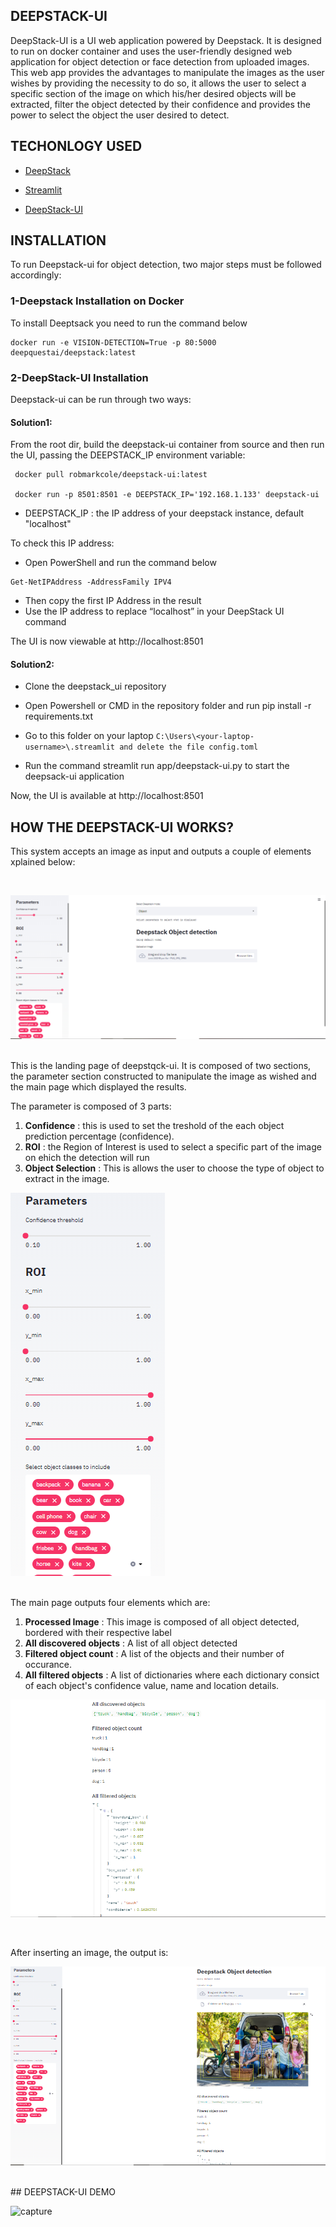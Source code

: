 ## DEEPSTACK-UI

DeepStack-UI is a UI web application powered by Deepstack. It is designed to run on docker container and uses the user-friendly designed web application for object detection or
face detection from uploaded images.
This web app provides the advantages to manipulate the images as the user wishes by providing the 
necessity to do so, it allows the user to select a specific section of the image on which his/her desired objects will be extracted, filter
the object detected by their confidence and provides the power to select the object the user desired to detect.



## TECHONLOGY USED

* [DeepStack](https://docs.deepstack.cc/)

* [Streamlit](https://docs.streamlit.io/en/stable/)

* [DeepStack-UI](https://github.com/robmarkcole/deepstack-ui)


## INSTALLATION

To run Deepstack-ui for object detection, two major steps must be followed accordingly:


### 1-Deepstack Installation on Docker
To install Deeptsack you need to run the command below 
```
docker run -e VISION-DETECTION=True -p 80:5000 deepquestai/deepstack:latest
```

### 2-DeepStack-UI Installation
Deepstack-ui can be run through two ways:

#### Solution1:
From the root dir, build the deepstack-ui container from source and then run the UI, passing the DEEPSTACK_IP environment variable:

     docker pull robmarkcole/deepstack-ui:latest

     docker run -p 8501:8501 -e DEEPSTACK_IP='192.168.1.133' deepstack-ui

- DEEPSTACK_IP : the IP address of your deepstack instance, default "localhost"

To check this IP address:
- Open PowerShell and run the command below
```
Get-NetIPAddress -AddressFamily IPV4
```
- Then copy the first IP Address in the result
- Use the IP address to replace “localhost” in your DeepStack UI command

The UI is now viewable at http://localhost:8501

#### Solution2:

   * Clone the deepstack_ui repository
	
   * Open Powershell or CMD in the repository folder and run pip install -r requirements.txt

   * Go to this folder on your laptop
 		``` C:\Users\<your-laptop-username>\.streamlit and delete the file config.toml ```
	
   * Run the command streamlit run app/deepstack-ui.py to start the deepsack-ui application


Now, the UI is available at http://localhost:8501


## HOW THE DEEPSTACK-UI WORKS?

This system accepts an image as input and outputs a couple of elements xplained below:



<br>

![capture1](https://github.com/memudualimatou/AdmissionApp2/blob/main/image1.jpg)

<br>
This is the landing page of deepstqck-ui. It is composed of two sections, the parameter section constructed to manipulate the image as wished and the main page which displayed
the results. 

The parameter is composed of 3 parts:
1. **Confidence**  : this is used to set the treshold of the each object prediction percentage (confidence).
2. **ROI** : the Region of Interest is used to select a specific part of the image on ehich the detection will run
3. **Object Selection** : This is allows the user to choose the type of object to extract in the image.

![capture](https://github.com/memudualimatou/AdmissionApp2/blob/main/Capture002.PNG)

<br>
The main page outputs four elements which are:

1. **Processed Image** : This image is composed of all object detected, bordered with their respective label
2. **All discovered objects** : A list of all object detected
3. **Filtered object count** : A list of the objects and their number of occurance.
4. **All filtered objects** : A list of dictionaries where each dictionary consict of each object's confidence value, name and location details.


![capture](https://github.com/memudualimatou/AdmissionApp2/blob/main/Capture996.PNG)


<br>

After inserting an image, the output is: 

![capture](https://github.com/memudualimatou/AdmissionApp2/blob/main/Capture777.PNG)



<br>
## DEEPSTACK-UI DEMO

![capture](https://github.com/memudualimatou/AdmissionApp2/blob/main/gif1.gif)







